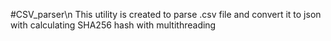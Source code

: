 #CSV_parser\n This utility is created to parse .csv file and convert it to json with calculating SHA256 hash with multithreading
